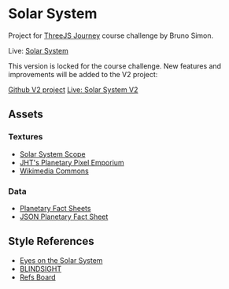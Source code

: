 # Solar System

Project for [ThreeJS Journey](https://threejs-journey.com/) course challenge by Bruno Simon.

Live: [Solar System](https://solar-system-v1-eosin.vercel.app)

This version is locked for the course challenge.
New features and improvements will be added to the V2 project:

[Github V2 project](https://github.com/zimoby/SolarSystem_V2)
[Live: Solar System V2](https://solar-system-v2.vercel.app/)

## Assets

### Textures

- [Solar System Scope](https://www.solarsystemscope.com/textures/)
- [JHT's Planetary Pixel Emporium](https://planetpixelemporium.com/)
- [Wikimedia Commons](https://commons.wikimedia.org/)

### Data

- [Planetary Fact Sheets](https://nssdc.gsfc.nasa.gov/planetary/planetfact.html)
- [JSON Planetary Fact Sheet](https://github.com/sempostma/planetary-factsheet/)

## Style References

- [Eyes on the Solar System](https://eyes.nasa.gov/apps/solar-system/#/home)
- [BLINDSIGHT](https://myshli.com/project/blindsight)
- [Refs Board](https://www.pinterest.com/zimoby/solar-system/)
